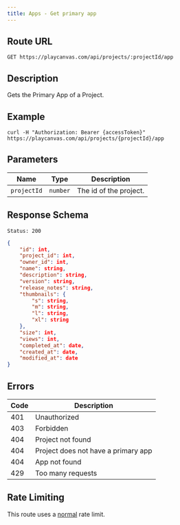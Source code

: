 ```yaml
---
title: Apps - Get primary app
---
```


## Route URL

```none
GET https://playcanvas.com/api/projects/:projectId/app
```

## Description

Gets the Primary App of a Project.

## Example

```none
curl -H "Authorization: Bearer {accessToken}" https://playcanvas.com/api/projects/{projectId}/app
```

## Parameters

| Name        | Type     | Description            |
| ----------- | -------- | ---------------------- |
| `projectId` | `number` | The id of the project. |

## Response Schema

```none
Status: 200
```

```json
{
    "id": int,
    "project_id": int,
    "owner_id": int,
    "name": string,
    "description": string,
    "version": string,
    "release_notes": string,
    "thumbnails": {
        "s": string,
        "m": string,
        "l": string,
        "xl": string
    },
    "size": int,
    "views": int,
    "completed_at": date,
    "created_at": date,
    "modified_at": date
}
```

## Errors

| Code | Description                         |
| ---- | ----------------------------------- |
| 401  | Unauthorized                        |
| 403  | Forbidden                           |
| 404  | Project not found                   |
| 404  | Project does not have a primary app |
| 404  | App not found                       |
| 429  | Too many requests                   |

## Rate Limiting

This route uses a [normal][1] rate limit.

[1]: /user-manual/api#rate-limiting
